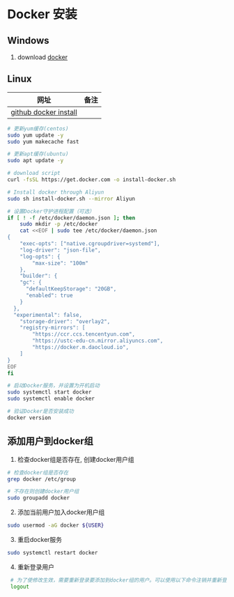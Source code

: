 # Docker 安装

## Windows

1. download [docker](https://docs.docker.com/docker-for-windows/install/)



## Linux

| 网址                                                         | 备注 |
| ------------------------------------------------------------ | ---- |
| [github docker install](https://github.com/docker/docker-install) |      |

```sh
# 更新yum缓存(centos)
sudo yum update -y
sudo yum makecache fast

# 更新apt缓存(ubuntu)
sudo apt update -y

# download script
curl -fsSL https://get.docker.com -o install-docker.sh

# Install docker through Aliyun
sudo sh install-docker.sh --mirror Aliyun

# 设置Docker守护进程配置（可选）
if [ ! -f /etc/docker/daemon.json ]; then
    sudo mkdir -p /etc/docker
    cat <<EOF | sudo tee /etc/docker/daemon.json
{
    "exec-opts": ["native.cgroupdriver=systemd"],
    "log-driver": "json-file",
    "log-opts": {
        "max-size": "100m"
    },
    "builder": {
    "gc": {
      "defaultKeepStorage": "20GB",
      "enabled": true
    }
  },
  "experimental": false,
    "storage-driver": "overlay2",
    "registry-mirrors": [
        "https://ccr.ccs.tencentyun.com",
        "https://ustc-edu-cn.mirror.aliyuncs.com",
        "https://docker.m.daocloud.io",
    ]
}
EOF
fi

# 启动Docker服务，并设置为开机启动
sudo systemctl start docker
sudo systemctl enable docker

# 验证Docker是否安装成功
docker version
```



## 添加用户到docker组

1. 检查docker组是否存在, 创建docker用户组

```sh
# 检查docker组是否存在
grep docker /etc/group

# 不存在则创建docker用户组
sudo groupadd docker
```

2. 添加当前用户加入docker用户组

```sh
sudo usermod -aG docker ${USER}
```

3. 重启docker服务

```sh
sudo systemctl restart docker
```

4. 重新登录用户

```sh
 # 为了使修改生效，需要重新登录要添加到docker组的用户。可以使用以下命令注销并重新登录：
 logout
```

